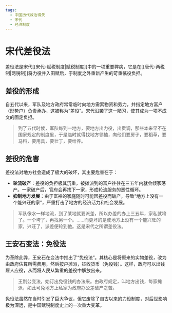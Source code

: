 ```yaml
---
tags:
  - 中国历代政治得失
  - 宋代
  - 经济制度
---
```


# 宋代差役法

差役法是宋代[[宋代-赋税制度|赋税制度]]中的一项重要弊病，它是在[[唐代-两税制|两税制]]将力役并入田赋后，于制度之外重新产生的苛重徭役负担。

## 差役的形成

自五代以来，军队及地方政府常常临时向地方需索物资和劳力，并指定地方富户（形势户）负责承办，这被称为“差役”。宋代沿袭了这一陋习，使其成为一项不成文的固定负担。

> 到了五代时候，军队每到一地方，要地方出力役，出贡调，那些本来早不在国家规定的制度里，于是临时就得找地方领袖，向他们要房子，要稻草，要马料，要用具，要壮丁，要给养。

## 差役的危害

差役法对地方社会造成了极大的破坏，其主要危害在于：

- **轮流破产**：差役的负担极其沉重，被摊派到的富户往往在三五年内就会倾家荡产。一家破产后，官府会再找下一家，形成轮流服务的恶性循环。
- **抑制地方发展**：由于富裕的家庭随时可能因差役而破产，导致“地方上没有一个能兴旺的家”，严重打击了地方的经济活力和社会发展。

> 军队像水一样地流，到了某地就要派差，所以办差的办上三五年，家私就垮了。一个垮了，再找另一个。……而更坏的是使地方上没有一个能兴旺的家，兴旺了，派差便轮到他。这是宋代之所谓差役法。

## 王安石变法：免役法

为革除此弊，王安石在变法中推出了“免役法”。其核心是将原来的实物差役，改为由政府估算所需费用，然后按户摊派，征收货币（免役钱）。这样，政府可以出钱雇人应役，从而将人民从繁重的差役中解放出来。

> 王荆公变法，始订出免役钱的办法来。由政府规定，叫地方出钱，每家摊派，如此可免地方上私家为政府办公差破产之苦。

免役法虽然在当时引发了巨大争议，但它废除了自古以来的力役制度，对后世影响极为深远，是中国赋税制度史上的一次重大变革。
